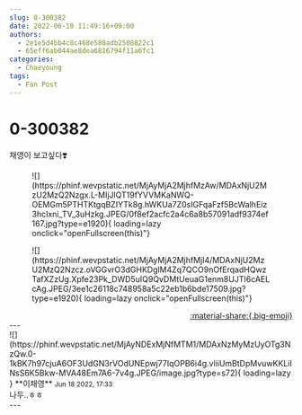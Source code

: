 ```yaml
---
slug: 0-300382
date: 2022-06-18 11:49:16+09:00
authors:
  - 2e1e5d4bb4c8c468e588adb2508822c1
  - 65eff6ab044ae8dea6816794f11a6fc1
categories:
  - Chaeyoung
tags:
  - Fan Post
---
```


# 0-300382

<div class="post-container" markdown="1">
<div class="content-container md-sidebar__scrollwrap" markdown="1">

채영이 보고싶다❣️
<figure markdown="1">
![](https://phinf.wevpstatic.net/MjAyMjA2MjhfMzAw/MDAxNjU2MzU2MzQ2Nzgx.L-MIjJlQT19fYVVMKaNWQ-OEMGm5PTHTKtgqBZIYTk8g.hWKUa7Z0sIGFqaFzf5BcWalhEiz3hcIxni_TV_3uHzkg.JPEG/0f8ef2acfc2a4c6a8b57091adf9374ef167.jpg?type=e1920){ loading=lazy onclick="openFullscreen(this)"}
</figure>

<figure markdown="1">
![](https://phinf.wevpstatic.net/MjAyMjA2MjhfMjI4/MDAxNjU2MzU2MzQ2Nzcz.oVGGvrO3dGHKDglM4Zq7QCO9nOfErqadHQwzTafXZzUg.Xpfe23Pk_DWD5uIQ9QvDMtUeuaG1enm8UJTI6cAELcAg.JPEG/3ee1c26118c748958a5c22eb1b6bde17509.jpg?type=e1920){ loading=lazy onclick="openFullscreen(this)"}
</figure>


</div>
</div>

<div style="text-align: right;" markdown="1">
<a href="https://weverse.io/fromis9/fanpost/0-300382" style="text-align: right;">:material-share:{.big-emoji}</a>
</div>
---

<div class="comments-container md-sidebar__scrollwrap" markdown="1">
<div class="comment" markdown="1">
<div class='id-container' markdown="1">
![](https://phinf.wevpstatic.net/MjAyNDExMjNfMTM1/MDAxNzMyMzUyOTg3NzQw.0-1kBK7h97cjuA6OF3UdGN3rVOdUNEpwj77IqOPB6i4g.vliiUmBtDpMvuwKKLiINsS6K5Bkw-MVA48Em7A6-7v4g.JPEG/image.jpg?type=s72){ loading=lazy }
**<span class="artist">이채영</span>** <small>Jun 18 2022, 17:33</small><br>
</div>
<div class='comment-body' markdown="1">
나두..ㅎㅎ
</div>
</div>
</div>
---

